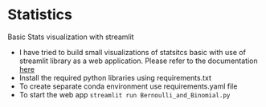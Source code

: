# Statistics
Basic Stats visualization with streamlit 

* I have tried to build small visualizations of statsitcs basic with use of streamlit library as a web application. Please refer to the documentation [here](https://streamlit.io/)
* Install the required python libraries using requirements.txt
* To create separate conda environment use requirements.yaml file
* To start the web app `streamlit run Bernoulli_and_Binomial.py`